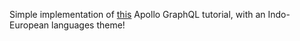 Simple implementation of [this](https://www.youtube.com/watch?v=bvS-CtUL7O8) Apollo GraphQL tutorial, with an Indo-European languages theme!